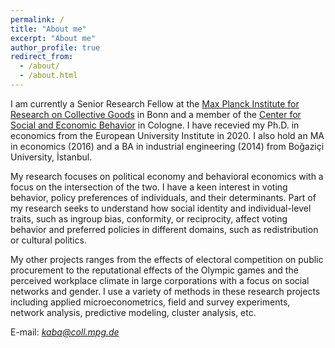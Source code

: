 ```yaml
---
permalink: /
title: "About me"
excerpt: "About me"
author_profile: true
redirect_from: 
  - /about/
  - /about.html
---
```


I am currently a Senior Research Fellow at the [Max Planck Institute for Research on Collective Goods](https://www.coll.mpg.de/) in Bonn and a member of the [Center for Social and Economic Behavior](https://c-seb.de/en/) in Cologne. I have recevied my Ph.D. in economics from the European University Institute in 2020. I also hold an MA in economics (2016) and a BA in industrial engineering (2014) from Boğaziçi University, İstanbul.

My research focuses on political economy and behavioral economics with a focus on the intersection of the two. I have a keen interest in voting behavior, policy preferences of individuals, and their determinants. Part of my research seeks to understand how social identity and individual-level traits, such as ingroup bias, conformity, or reciprocity, affect voting behavior and preferred policies in different domains, such as redistribution or cultural politics. 

My other projects ranges from the effects of electoral competition on public procurement to the reputational effects of the Olympic games and the perceived workplace climate in large corporations with a focus on social networks and gender. I use a variety of methods in these research projects including applied microeconometrics, field and survey experiments, network analysis, predictive modeling, cluster analysis, etc. 

E-mail: *kaba@coll.mpg.de*

